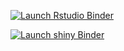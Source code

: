 <!-- badges: start -->
[![Launch Rstudio Binder](http://mybinder.org/badge_logo.svg)](https://mybinder.org/v2/gh/cvmartin/eflows-site/master?urlpath=rstudio)

[![Launch shiny Binder](http://mybinder.org/badge_logo.svg)](https://mybinder.org/v2/gh/cvmartin/eflows-site/master?urlpath=shiny)
<!-- badges: end -->